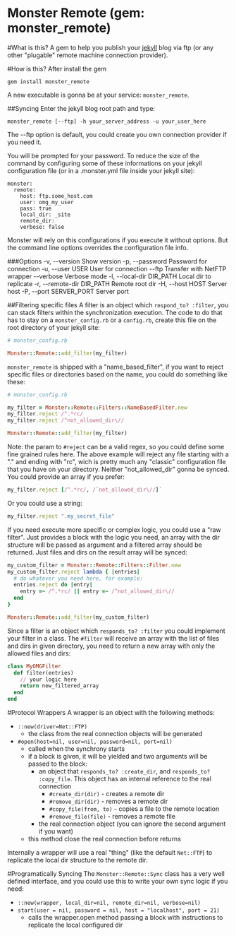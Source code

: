 Monster Remote (gem: monster_remote)
====================================

#What is this?
A gem to help you publish your [jekyll](http://jekyllrb.com) blog via
ftp (or any other "plugable" remote machine connection provider).

#How is this?
After install the gem

    gem install monster_remote

A new executable is gonna be at your service: `monster_remote`.

##Syncing
Enter the jekyll blog root path and type:

    monster_remote [--ftp] -h your_server_address -u your_user_here

The --ftp option is default, you could create you own connection
provider if you need it.

You will be prompted for your password. To reduce the size of the
command by configuring some of these informations on your jekyll
configuration file (or in a .monster.yml file inside your jekyll site):

    monster:
      remote:
        host: ftp.some_host.com
        user: omg_my_user
        pass: true
        local_dir: _site
        remote_dir:
        verbose: false

Monster will rely on this configurations if you execute it without options.
But the command line options overrides the configuration file info.

###Options
    -v, --version                    Show version
    -p, --password                   Password for connection
    -u, --user USER                  User for connection
        --ftp                        Transfer with NetFTP wrapper
        --verbose                    Verbose mode
    -l, --local-dir DIR_PATH         Local dir to replicate
    -r, --remote-dir DIR_PATH        Remote root dir
    -H, --host HOST                  Server host
    -P, --port SERVER_PORT           Server port

##Filtering specific files
A filter is an object which `respond_to? :filter`, you can stack
filters within the synchronization execution. The code to do that
has to stay on a `monster_config.rb` or a `config.rb`, create
this file on the root directory of your jekyll site:

```ruby
# monster_config.rb

Monster::Remote::add_filter(my_filter)
```

`monster_remote` is shipped with a "name_based_filter", if you want to
reject specific files or directories based on the name, you could do
something like these:

```ruby
# monster_config.rb

my_filter = Monster::Remote::Filters::NameBasedFilter.new
my_filter.reject /^.*rc/
my_filter.reject /^not_allowed_dir\//

Monster::Remote::add_filter(my_filter)
```

Note: the param to `#reject` can be a valid regex, so you could define
some fine grained rules here. The above example will reject any file
starting with a "." and ending with "rc", wich is pretty much any
"classic" configuration file that you have on your directory. Neither
"not_allowed_dir" gonna be synced. You could provide an array if you prefer:

```ruby
my_filter.reject [/^.*rc/, /ˆnot_allowed_dir\//]`
```

Or you could use a string:

```ruby
my_filter.reject ".my_secret_file"
```

If you need execute more specific or complex logic, you could use a "raw
filter". Just provides a block with the logic you need, an array with
the dir structure will be passed as argument and a filtered array should
be returned. Just files and dirs on the result array will be synced:

```ruby
my_custom_filter = Monster::Remote::Filters::Filter.new
my_custom_filter.reject lambda { |entries|
  # do whatever you need here, for example:
  entries.reject do |entry|
    entry =~ /^.*rc/ || entry =~ /^not_allowed_dir\//
  end
}

Monster::Remote::add_filter(my_custom_filter)
```

Since a filter is an object which `responds_to? :filter` you could
implement your filter in a class. The `#filter` will receive an array
with the list of files and dirs in given directory, you need to return a
new array with only the allowed files and dirs:

```ruby
class MyOMGFilter
  def filter(entries)
    // your logic here
    return new_filtered_array
  end
end
```

#Protocol Wrappers
A wrapper is an object with the following methods:

 * `::new(driver=Net::FTP)`
    - the class from the real connection objects will be generated
 * `#open(host=nil, user=nil, password=nil, port=nil)`
    - called when the synchrony starts
    - if a block is given, it will be yielded and two arguments will be
      passed to the block:
        - an object that `responds_to? :create_dir`, and `responds_to?
          :copy_file`. This object has an internal reference to the real
          connection
           - `#create_dir(dir)` - creates a remote dir
           - `#remove_dir(dir)` - removes a remote dir
           - `#copy_file(from, to)` - copies a file to the remote location
           - `#remove_file(file)` - removes a remote file
        - the real connection object (you can ignore the second argument if you want)
    - this method close the real connection before returns

Internally a wrapper will use a real "thing" (like the default `Net::FTP`)
to replicate the local dir structure to the remote dir.

#Programatically Syncing
The `Monster::Remote::Sync` class has a very well defined interface, and
you could use this to write your own sync logic if you need:

 * `::new(wrapper, local_dir=nil, remote_dir=nil, verbose=nil)`
 * `start(user = nil, password = nil, host = "localhost", port = 21)`
    - calls the wrapper.open method passing a block with instructions to
      replicate the local configured dir
